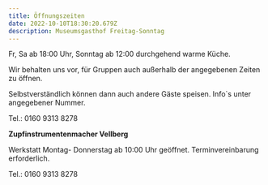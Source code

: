 ```yaml
---
title: Öffnungszeiten
date: 2022-10-10T18:30:20.679Z
description: Museumsgasthof Freitag-Sonntag
---
```

Fr, Sa ab 18:00 Uhr, Sonntag ab 12:00 durchgehend warme Küche. 

Wir behalten uns vor, für Gruppen auch außerhalb der angegebenen Zeiten zu öffnen. 

Selbstverständlich können dann auch andere Gäste speisen.  Info`s unter angegebener Nummer.

T﻿el.: 0160 9313 8278

**Z﻿upfinstrumentenmacher Vellberg**

We﻿rkstatt Montag- Donnerstag ab 10:00 Uhr geöffnet. Terminvereinbarung erforderlich. 

T﻿el.: 0160 9313 8278